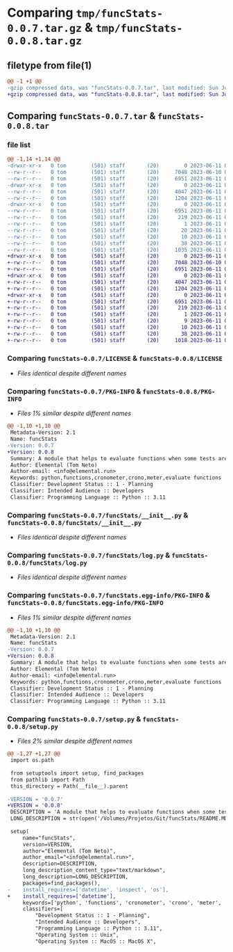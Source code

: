 # Comparing `tmp/funcStats-0.0.7.tar.gz` & `tmp/funcStats-0.0.8.tar.gz`

## filetype from file(1)

```diff
@@ -1 +1 @@
-gzip compressed data, was "funcStats-0.0.7.tar", last modified: Sun Jun 11 05:15:00 2023, max compression
+gzip compressed data, was "funcStats-0.0.8.tar", last modified: Sun Jun 11 05:19:47 2023, max compression
```

## Comparing `funcStats-0.0.7.tar` & `funcStats-0.0.8.tar`

### file list

```diff
@@ -1,14 +1,14 @@
-drwxr-xr-x   0 tom        (501) staff       (20)        0 2023-06-11 05:15:00.154183 funcStats-0.0.7/
--rw-r--r--   0 tom        (501) staff       (20)     7048 2023-06-10 01:28:38.000000 funcStats-0.0.7/LICENSE
--rw-r--r--   0 tom        (501) staff       (20)     6951 2023-06-11 05:15:00.153702 funcStats-0.0.7/PKG-INFO
-drwxr-xr-x   0 tom        (501) staff       (20)        0 2023-06-11 05:15:00.149576 funcStats-0.0.7/funcStats/
--rw-r--r--   0 tom        (501) staff       (20)     4047 2023-06-11 05:14:38.000000 funcStats-0.0.7/funcStats/__init__.py
--rw-r--r--   0 tom        (501) staff       (20)     1204 2023-06-11 02:10:01.000000 funcStats-0.0.7/funcStats/log.py
-drwxr-xr-x   0 tom        (501) staff       (20)        0 2023-06-11 05:15:00.153008 funcStats-0.0.7/funcStats.egg-info/
--rw-r--r--   0 tom        (501) staff       (20)     6951 2023-06-11 05:15:00.000000 funcStats-0.0.7/funcStats.egg-info/PKG-INFO
--rw-r--r--   0 tom        (501) staff       (20)      219 2023-06-11 05:15:00.000000 funcStats-0.0.7/funcStats.egg-info/SOURCES.txt
--rw-r--r--   0 tom        (501) staff       (20)        1 2023-06-11 05:15:00.000000 funcStats-0.0.7/funcStats.egg-info/dependency_links.txt
--rw-r--r--   0 tom        (501) staff       (20)       20 2023-06-11 05:15:00.000000 funcStats-0.0.7/funcStats.egg-info/requires.txt
--rw-r--r--   0 tom        (501) staff       (20)       10 2023-06-11 05:15:00.000000 funcStats-0.0.7/funcStats.egg-info/top_level.txt
--rw-r--r--   0 tom        (501) staff       (20)       38 2023-06-11 05:15:00.154342 funcStats-0.0.7/setup.cfg
--rw-r--r--   0 tom        (501) staff       (20)     1035 2023-06-11 05:14:38.000000 funcStats-0.0.7/setup.py
+drwxr-xr-x   0 tom        (501) staff       (20)        0 2023-06-11 05:19:47.340089 funcStats-0.0.8/
+-rw-r--r--   0 tom        (501) staff       (20)     7048 2023-06-10 01:28:38.000000 funcStats-0.0.8/LICENSE
+-rw-r--r--   0 tom        (501) staff       (20)     6951 2023-06-11 05:19:47.339566 funcStats-0.0.8/PKG-INFO
+drwxr-xr-x   0 tom        (501) staff       (20)        0 2023-06-11 05:19:47.335386 funcStats-0.0.8/funcStats/
+-rw-r--r--   0 tom        (501) staff       (20)     4047 2023-06-11 05:14:38.000000 funcStats-0.0.8/funcStats/__init__.py
+-rw-r--r--   0 tom        (501) staff       (20)     1204 2023-06-11 02:10:01.000000 funcStats-0.0.8/funcStats/log.py
+drwxr-xr-x   0 tom        (501) staff       (20)        0 2023-06-11 05:19:47.338818 funcStats-0.0.8/funcStats.egg-info/
+-rw-r--r--   0 tom        (501) staff       (20)     6951 2023-06-11 05:19:47.000000 funcStats-0.0.8/funcStats.egg-info/PKG-INFO
+-rw-r--r--   0 tom        (501) staff       (20)      219 2023-06-11 05:19:47.000000 funcStats-0.0.8/funcStats.egg-info/SOURCES.txt
+-rw-r--r--   0 tom        (501) staff       (20)        1 2023-06-11 05:19:47.000000 funcStats-0.0.8/funcStats.egg-info/dependency_links.txt
+-rw-r--r--   0 tom        (501) staff       (20)        9 2023-06-11 05:19:47.000000 funcStats-0.0.8/funcStats.egg-info/requires.txt
+-rw-r--r--   0 tom        (501) staff       (20)       10 2023-06-11 05:19:47.000000 funcStats-0.0.8/funcStats.egg-info/top_level.txt
+-rw-r--r--   0 tom        (501) staff       (20)       38 2023-06-11 05:19:47.340236 funcStats-0.0.8/setup.cfg
+-rw-r--r--   0 tom        (501) staff       (20)     1018 2023-06-11 05:18:02.000000 funcStats-0.0.8/setup.py
```

### Comparing `funcStats-0.0.7/LICENSE` & `funcStats-0.0.8/LICENSE`

 * *Files identical despite different names*

### Comparing `funcStats-0.0.7/PKG-INFO` & `funcStats-0.0.8/PKG-INFO`

 * *Files 1% similar despite different names*

```diff
@@ -1,10 +1,10 @@
 Metadata-Version: 2.1
 Name: funcStats
-Version: 0.0.7
+Version: 0.0.8
 Summary: A module that helps to evaluate functions when some tests are needed
 Author: Elemental (Tom Neto)
 Author-email: <info@elemental.run>
 Keywords: python,functions,cronometer,crono,meter,evaluate functions
 Classifier: Development Status :: 1 - Planning
 Classifier: Intended Audience :: Developers
 Classifier: Programming Language :: Python :: 3.11
```

### Comparing `funcStats-0.0.7/funcStats/__init__.py` & `funcStats-0.0.8/funcStats/__init__.py`

 * *Files identical despite different names*

### Comparing `funcStats-0.0.7/funcStats/log.py` & `funcStats-0.0.8/funcStats/log.py`

 * *Files identical despite different names*

### Comparing `funcStats-0.0.7/funcStats.egg-info/PKG-INFO` & `funcStats-0.0.8/funcStats.egg-info/PKG-INFO`

 * *Files 1% similar despite different names*

```diff
@@ -1,10 +1,10 @@
 Metadata-Version: 2.1
 Name: funcStats
-Version: 0.0.7
+Version: 0.0.8
 Summary: A module that helps to evaluate functions when some tests are needed
 Author: Elemental (Tom Neto)
 Author-email: <info@elemental.run>
 Keywords: python,functions,cronometer,crono,meter,evaluate functions
 Classifier: Development Status :: 1 - Planning
 Classifier: Intended Audience :: Developers
 Classifier: Programming Language :: Python :: 3.11
```

### Comparing `funcStats-0.0.7/setup.py` & `funcStats-0.0.8/setup.py`

 * *Files 2% similar despite different names*

```diff
@@ -1,27 +1,27 @@
 import os.path
 
 from setuptools import setup, find_packages
 from pathlib import Path
 this_directory = Path(__file__).parent
 
-VERSION = '0.0.7'
+VERSION = '0.0.8'
 DESCRIPTION = 'A module that helps to evaluate functions when some tests are needed'
 LONG_DESCRIPTION = str(open('/Volumes/Projetos/Git/funcStats/README.MD', 'r').read())
 
 setup(
     name="funcStats",
     version=VERSION,
     author="Elemental (Tom Neto)",
     author_email="<info@elemental.run>",
     description=DESCRIPTION,
     long_description_content_type="text/markdown",
     long_description=LONG_DESCRIPTION,
     packages=find_packages(),
-    install_requires=['datetime', 'inspect', 'os'],
+    install_requires=['datetime'],
     keywords=['python', 'functions', 'cronometer', 'crono', 'meter', 'evaluate functions'],
     classifiers=[
         "Development Status :: 1 - Planning",
         "Intended Audience :: Developers",
         "Programming Language :: Python :: 3.11",
         "Operating System :: Unix",
         "Operating System :: MacOS :: MacOS X",
```

